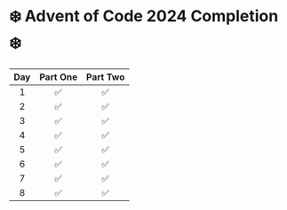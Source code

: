 # ❄️ Advent of Code 2024 Completion ❄️

| Day | Part One | Part Two |
| :-: | :------: | :------: |
|  1  |    ✅    |    ✅    |
|  2  |    ✅    |    ✅    |
|  3  |    ✅    |    ✅    |
|  4  |    ✅    |    ✅    |
|  5  |    ✅    |    ✅    |
|  6  |    ✅    |    ✅    |
|  7  |    ✅    |    ✅    |
|  8  |    ✅    |    ✅    |
